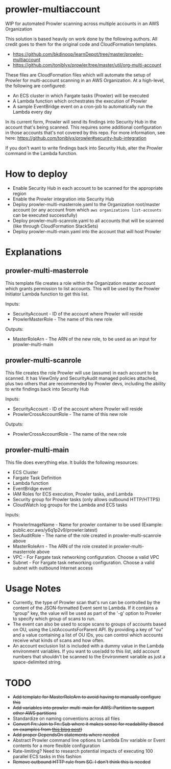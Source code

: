 # prowler-multiaccount
WIP for automated Prowler scanning across multiple accounts in an AWS Organization

This solution is based heavily on work done by the following authors. All credit
goes to them for the original code and CloudFormation templates.
* https://github.com/bkdinoop/learnDepot/tree/master/prowler-multiaccount
* https://github.com/toniblyx/prowler/tree/master/util/org-multi-account

These files are CloudFormation files which will automate the setup of Prowler
for multi-account scanning in an AWS Organization. At a high-level, the following
are configured:
* An ECS cluster in which Fargate tasks (Prowler) will be executed
* A Lambda function which orchestrates the execution of Prowler
* A sample EventBridge event on a cron-job to automatically run the Lambda every day

In its current form, Prowler will send its findings into Security Hub in the account
that's being scanned. This requires some additional configuration in those accounts
that's not covered by this repo. For more information, see here:
https://github.com/toniblyx/prowler#security-hub-integration

If you don't want to write findings back into Security Hub, alter the Prowler command
in the Lambda function.

# How to deploy

* Enable Security Hub in each account to be scanned for the appropriate region
* Enable the Prowler integration into Security Hub
* Deploy prowler-multi-masterrole.yaml to the Organization root/master account (or any account from which `aws organizations list-accounts` can be executed successfully)
* Deploy prowler-multi-scanrole.yaml to all accounts that will be scanned (like through CloudFormation StackSets)
* Deploy prowler-multi-main.yaml into the account that will host Prowler

# Explanations

## prowler-multi-masterrole

This template file creates a role within the Organization master account which grants
permission to list accounts. This will be used by the Prowler Initiator Lambda function
to get this list.

Inputs:
* SecurityAccount - ID of the account where Prowler will reside
* ProwlerMasterRole - The name of this new role

Outputs:
* MasterRoleArn - The ARN of the new role, to be used as an input for prowler-multi-main

## prowler-multi-scanrole

This file creates the role Prowler will use (assume) in each account to be scanned.
It has ViewOnly and SecurityAudit managed policies attached, plus two others that
are recommended by Prowler devs, including the ability to write findings back 
into Security Hub

Inputs:
* SecurityAccount - ID of the account where Prowler will reside
* ProwlerCrossAccountRole - The name of this new role

Outputs:
* ProwlerCrossAccountRole - The name of the new role

## prowler-multi-main

This file does everything else. It builds the following resources:
* ECS Cluster
* Fargate Task Definition
* Lambda function
* EventBridge event
* IAM Roles for ECS execution, Prowler tasks, and Lambda
* Security group for Prowler tasks (only allows outbound HTTP/HTTPS)
* CloudWatch log groups for the Lambda and ECS tasks

Inputs:
* ProwlerImageName - Name for prowler container to be used (Example: public.ecr.aws/y6q1p2v9/prowler:latest)
* SecAuditRole - The name of the role created in prowler-multi-scanrole above
* MasterRoleArn - The ARN of the role created in prowler-multi-masterrole above
* VPC - For Fargate task networking configuration. Choose a valid VPC
* Subnet - For Fargate task networking configuration. Choose a valid subnet with outbound Internet access

# Usage Notes

* Currently, the type of Prowler scan that's run can be controlled by the content of the JSON-formatted Event sent to Lambda. If it contains a "group" key, the value will be used as part of the '-g' option to Prowler to specify which group of scans to run.
* The event can also be used to scope scans to groups of accounts based on OU, using the ListAccountsForParent API. By providing a key of "ou" and a value containing a list of OU IDs, you can control which accounts receive what kinds of scans and how often.
* An account exclusion list is included with a dummy value in the Lambda environment variables. If you want to use/add to this list, add account numbers that shouldn't be scanned to the Environment variable as just a space-delimited string.

# TODO

* ~~Add template for MasterRoleArn to avoid having to manually configure this~~
* ~~Add variables into prowler-multi-main for AWS::Partition to support other AWS partitions~~
* Standardize on naming conventions across all files
* ~~Convert Fn::Join to Fn::Sub where it makes sense for readability (based on examples from [this blog post](https://theburningmonk.com/2019/05/cloudformation-protip-use-fnsub-instead-of-fnjoin/))~~
* ~~Add proper DependsOn statements where needed~~
* Abstract Prowler command line options to Lambda Env variable or Event contents for a more flexible configuration
* Rate-limiting? Need to research potential impacts of executing 100 parallel ECS tasks in this fashion
* ~~Remove outbound HTTP rule from SG. I don't think this is needed~~
